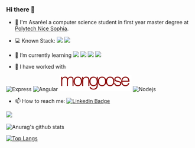 ### Hi there 👋

<!--
**AsareelDadiouari/AsareelDadiouari** is a ✨ _special_ ✨ repository because its `README.md` (this file) appears on your GitHub profile.

Here are some ideas to get you started:
- 📫 How to reach me: ...
- 😄 Pronouns: ...
- ⚡ Fun fact: ..

- 🔭 I’m currently working on ...
- 👯 I’m looking to collaborate on ...
- 🤔 I’m looking for help with ...

-->


- 💬 I'm Asaréel a computer science student in first year master degree at [Polytech Nice Sophia](http://www.polytech.unice.fr/).

- 💻 Known Stack: ![](https://img.shields.io/badge/Code-C-informational?style=flat&logo=c&logoColor=white&color=4581E5)
![](https://img.shields.io/badge/Code-Java-informational?style=flat&logo=java&logoColor=white&color=4581E5)

- 🌱 I’m currently learning ![](https://img.shields.io/badge/Code-Python-informational?style=flat&logo=python&logoColor=white&color=4581E5)
![](https://img.shields.io/badge/Code-C++-informational?style=flat&logo=C++&logoColor=white&color=4581E5)
![](https://img.shields.io/badge/Code-ReactJs-informational?style=flat&logo=ReactJs&logoColor=white&color=4581E5)
![](https://img.shields.io/badge/Code-VueJs-informational?style=flat&logo=ReactJs&logoColor=white&color=4581E5)


- 🔭 I have worked with

![Express](https://camo.githubusercontent.com/fc61dcbdb7a6e49d3adecc12194b24ab20dfa25b/68747470733a2f2f692e636c6f756475702e636f6d2f7a6659366c4c376546612d3330303078333030302e706e67)
![Angular](https://github.com/angular/angular/raw/master/aio/src/assets/images/logos/angular/angular.png)
![Monogoose](https://github.com/MarioTerron/logo-images/blob/master/logos/mongoose.png)
![Nodejs](https://camo.githubusercontent.com/9c24355bb3afbff914503b663ade7beb341079fa/68747470733a2f2f6e6f64656a732e6f72672f7374617469632f696d616765732f6c6f676f2d6c696768742e737667)






- 📫 How to reach me: [![Linkedin Badge](https://img.shields.io/badge/-Asareel%20Dadiouari-0072b1?style=flat&logo=Linkedin&logoColor=white&linkt/)](https://www.linkedin.com/in/yiemboiro-asar%C3%A9el-dadiouari-9ab235174/)


![](https://komarev.com/ghpvc/?username=AsareelDadiouari)

![Anurag's github stats](https://github-readme-stats.vercel.app/api?username=AsareelDadiouari)

[![Top Langs](https://github-readme-stats.vercel.app/api/top-langs/?username=AsareelDadiouari)](https://github.com/anuraghazra/github-readme-stats)
